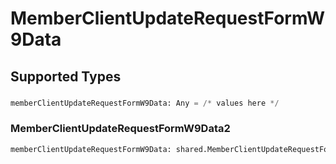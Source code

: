 # MemberClientUpdateRequestFormW9Data


## Supported Types

### 

```python
memberClientUpdateRequestFormW9Data: Any = /* values here */
```

### MemberClientUpdateRequestFormW9Data2

```python
memberClientUpdateRequestFormW9Data: shared.MemberClientUpdateRequestFormW9Data2 = /* values here */
```

